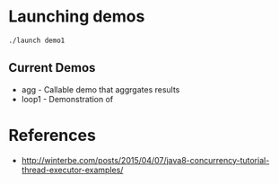 # Launching demos 

```
./launch demo1
```

## Current Demos

* agg - Callable demo that aggrgates results
* loop1 - Demonstration of 

# References
* http://winterbe.com/posts/2015/04/07/java8-concurrency-tutorial-thread-executor-examples/